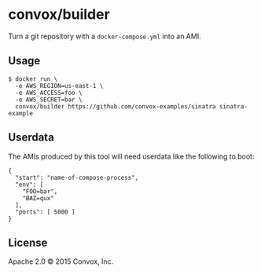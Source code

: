 # convox/builder

Turn a git repository with a `docker-compose.yml` into an AMI.

## Usage

    $ docker run \
      -e AWS_REGION=us-east-1 \
      -e AWS_ACCESS=foo \
      -e AWS_SECRET=bar \
      convox/builder https://github.com/convox-examples/sinatra sinatra-example

## Userdata

The AMIs produced by this tool will need userdata like the following to boot:

    {
      "start": "name-of-compose-process",
      "env": [
        "FOO=bar",
        "BAZ=qux"
      ],
      "ports": [ 5000 ]
    }

## License

Apache 2.0 &copy; 2015 Convox, Inc.
